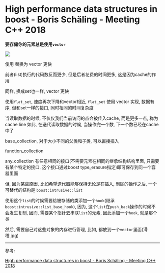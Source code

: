 # High performance data structures in boost - Boris Schäling - Meeting C++ 2018

**要存储你的元素总是使用`vector`**

![](assets/Highperformancedatastructuresinboost-BorisSchäling-MeetingC++2018/2019-02-21-23-07-46.png)

使用 替换为 vector 更快

前者(list)执行的代码数反而更少, 但是后者花费的时间更多, 这是因为cache的作用

同样, 换成set也一样, vector 更快

使用`flat_set`, 速度再次下降和vector相近, `flat_set` 使用 vector 实现, 数据有序, 但和set一样的接口, 同时相同的时间复杂度

当读取数据的时候, 不仅仅我们当前访问的点会被传入cache, 而是更多一点, 称为 cache line
如此, 在迭代读取数据的时候, 当操作完一个数, 下一个数已经在cache中了

base_collection, 对于大小不同的父类和子类, 可以直接插入

function_collection

any_collection 有任意相同的接口(不需要元素在相同的继承结构结构里面, 只需要有某个特定的接口, 这个接口通过boost type_erasure指定)即可保存到同一个容器里面

但, 因为某些原因, 比如希望迭代器能够保持无论是在插入, 删除的操作之后, 一个可替代的结构是 `boost:intrusive::list`

使用这个`list`的时候需要给被存储的类添加一个`hook`(继承`boost:intrusive::list_base_hook`), 因为, 这个`list`在`push_back`操作的时候不会发生复制, 因而, 需要某个指针去串联`list`的元素, 因此添加一个`hook`, 就是那个类

然后, 需要自己对这些对象的内存进行管理, 比如, 都放到一个`vector`里面(滑稽.jpg)

---

参考:

[High performance data structures in boost - Boris Schäling - Meeting C++ 2018]

[High performance data structures in boost - Boris Schäling - Meeting C++ 2018]: https://www.youtube.com/watch?v=VRtX1qjaa2M&t=2181s
